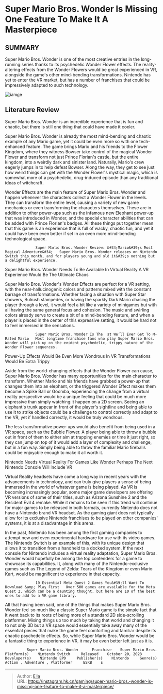 # Super Mario Bros. Wonder Is Missing One Feature To Make It A Masterpiece


## SUMMARY 



  Super Mario Bros. Wonder is one of the most creative entries in the long-running series thanks to its psychedelic Wonder Flower effects.   The reality-altering effects from the Wonder Flowers would be great experienced in VR, alongside the game&#39;s other mind-bending transformations.   Nintendo has yet to enter the VR market, but has a number of franchises that could be impressively adapted to such technology.  

![iamge](https://static1.srcdn.com/wordpress/wp-content/uploads/2023/12/super-mario-bros-wonder-luigi-with-a-parachute-cap-and-a-wonder-flower-with-elephant-characters-in-the-background.jpg)

## Literature Review

Super Mario Bros. Wonder is an incredible experience that is fun and chaotic, but there is still one thing that could have made it cooler.




Super Mario Bros. Wonder is already the most mind-bending and chaotic example of any Mario game, yet it could be even more so with one tech-enhanced feature. The game brings Mario and his friends to the Flower Kingdom, where they witness Bowser take control of the magical Wonder Flower and transform not just Prince Florian&#39;s castle, but the entire kingdom, into a weirdly dark and sinister land. Naturally, Mario&#39;s crew eagerly jumps in to help defeat Bowser. Along the way, they get to see just how weird things can get with the Wonder Flower&#39;s mystical magic, which is somewhat more of a psychedelic, drug-induced episode than any traditional ideas of witchcraft.




Wonder Effects are the main feature of Super Mario Bros. Wonder and happen whenever the characters collect a Wonder Flower in the levels. They can transform the entire level, causing a variety of new game mechanics or even transforming the characters themselves. These are in addition to other power-ups such as the infamous new Elephant power-up that was introduced in Wonder, and the special character abilities that can be added with Prince Florian&#39;s badges. All these things put together mean that this game is an experience that is full of wacky, chaotic fun, and yet it could have been even better if set in an even more mind-bending technological space.

                  Super Mario Bros. Wonder Review: &#34;Mario&#39;s Most Magical Adventure&#34;   Super Mario Bros. Wonder releases on Nintendo Switch this month, and for players young and old it&#39;s nothing but a delightful experience.   


 Super Mario Bros. Wonder Needs To Be Available In Virtual Reality 
A VR Experience Would Be The Ultimate Chaos
         




Super Mario Bros. Wonder&#39;s Wonder Effects are perfect for a VR setting, with the near-hallucinogenic colors and patterns mixed with the constant barrage of transformations. Whether facing a situation with Super Star showers, Bulrush stampedes, or having the sparkly Dark Mario chasing the player through a level, it would feel a bit like a variety of minigames but with all having the same general focus and cohesion. The music and swirling colors already serve to create a bit of a mind-bending feature, and when a player is placed in the center of this expressive setting, it would be hard not to feel immersed in the sensations.

                  Super Mario Bros. Wonder Is The  st We’ll Ever Get To M-Rated Mario   Most longtime franchise fans who play Super Mario Bros. Wonder will pick up on the evident psychedelic, trippy nature of the Wonder Flower sequences.    



 Power-Up Effects Would Be Even More Wondrous In VR 
Transformations Would Be Extra Trippy
          




Aside from the world-changing effects that the Wonder Flower can cause, Super Mario Bros. Wonder has many opportunities for the main character to transform. Whether Mario and his friends have grabbed a power-up that changes them into an elephant, or the triggered Wonder Effect makes them become a Spike Ball or Goomba, experiencing the change from a virtual reality perspective would be a unique feeling that could be much more impressive than simply watching it happen on a 2D screen. Seeing an elephant&#39;s trunk appear in front of the player&#39;s sightline and being able to use it to strike objects could be a challenge to control correctly and adapt to the VR, yet if handled correctly, it would be truly wondrous.

The less transformative power-ups would also benefit from being used in a VR space, such as the Bubble Flower. A player being able to throw a bubble out in front of them to either aim at trapping enemies or time it just right, so they can jump on top of it would add a layer of complexity and challenge, but in a fun way. Simply being able to throw the familiar Mario fireballs could be enjoyable enough to make it all worth it.






 Nintendo Needs Virtual Reality For Games Like Wonder 
Perhaps The Next Nintendo Console Will Include VR
          

Virtual Reality headsets have come a long way in recent years with the advancements in technology, and can truly give players a sense of being immersed in the world of whatever game is being played. As VR is becoming increasingly popular, some major game developers are offering VR versions of some of their titles, such as Arizona Sunshine 2 and the Resident Evil 4 remake. While it remains to be seen if this trend will continue for major games to be released in both formats, currently Nintendo does not have a Nintendo brand VR headset. As the gaming giant does not typically allow for its exclusive Nintendo franchises to be played on other companies&#39; systems, it is at a disadvantage in this arena.

In the past, Nintendo has been among the first gaming companies to attempt new and even experimental hardware for use with its video games. The Nintendo Switch is an example of this, with its unique design that allows it to transition from a handheld to a docked system. If the next console for Nintendo includes a virtual reality adaptation, Super Mario Bros. Wonder would hopefully be among the top contenders for a game to showcase its capabilities. It, along with many of the Nintendo-exclusive games such as The Legend of Zelda: Tears of the Kingdom or even Mario Kart, would be magnificent to experience in that capacity.




                  10 Essential Meta Quest 2 Games You&#39;ll Want To Download &amp; Play First   Over 500 games are available for the Meta Quest 2, which can be a daunting thought, but here are 10 of the best ones to add to a VR game library.   

All that having been said, one of the things that makes Super Mario Bros. Wonder feel so much like a classic Super Mario game is the simple fact that it went back to its roots of being more of a standard 2D side-scrolling platformer. Mixing things up too much by taking that world and changing it to not only 3D but a VR space would essentially take away many of the essential pieces that make the game feel comforting and familiar despite its chaotic psychedelic effects. So, while Super Mario Bros. Wonder would be a fantastic thing to experience in VR, it may be even better left just as it is.

              Super Mario Bros. Wonder      Franchise    Super Mario Bros.     Platform(s)    Nintendo Switch     Released    October 20, 2023     Developer(s)    Nintendo EPD     Publisher(s)    Nintendo     Genre(s)    Action , Adventure , Platformer     ESRB    E      





---

> Author: [Ella](https://instagram.hk.cn/)  
> URL: https://instagram.hk.cn/gaming/super-mario-bros.-wonder-is-missing-one-feature-to-make-it-a-masterpiece/  

